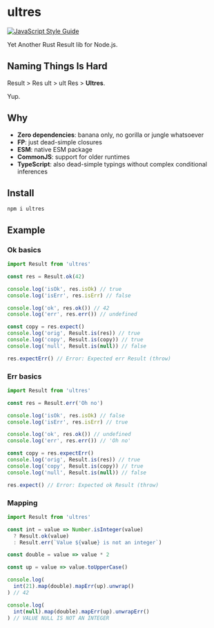 # ultres

[![JavaScript Style Guide](https://img.shields.io/badge/code_style-standard-brightgreen.svg)](https://standardjs.com)

Yet Another Rust Result lib for Node.js.

## Naming Things Is Hard

Result > Res ult > ult Res > **Ultres**.

Yup.

## Why

- **Zero dependencies**: banana only, no gorilla or jungle whatsoever
- **FP**: just dead-simple closures
- **ESM**: native ESM package
- **CommonJS**: support for older runtimes
- **TypeScript**: also dead-simple typings without complex conditional inferences

## Install

```
npm i ultres
```

## Example

### Ok basics

```javascript
import Result from 'ultres'

const res = Result.ok(42)

console.log('isOk', res.isOk) // true
console.log('isErr', res.isErr) // false

console.log('ok', res.ok()) // 42
console.log('err', res.err()) // undefined

const copy = res.expect()
console.log('orig', Result.is(res)) // true
console.log('copy', Result.is(copy)) // true
console.log('null', Result.is(null)) // false

res.expectErr() // Error: Expected err Result (throw)
```

### Err basics

```javascript
import Result from 'ultres'

const res = Result.err('Oh no')

console.log('isOk', res.isOk) // false
console.log('isErr', res.isErr) // true

console.log('ok', res.ok()) // undefined
console.log('err', res.err()) // 'Oh no'

const copy = res.expectErr()
console.log('orig', Result.is(res)) // true
console.log('copy', Result.is(copy)) // true
console.log('null', Result.is(null)) // false

res.expect() // Error: Expected ok Result (throw)
```

### Mapping

```javascript
import Result from 'ultres'

const int = value => Number.isInteger(value)
  ? Result.ok(value)
  : Result.err(`Value ${value} is not an integer`)

const double = value => value * 2

const up = value => value.toUpperCase()

console.log(
  int(21).map(double).mapErr(up).unwrap()
) // 42

console.log(
  int(null).map(double).mapErr(up).unwrapErr()
) // VALUE NULL IS NOT AN INTEGER
```
